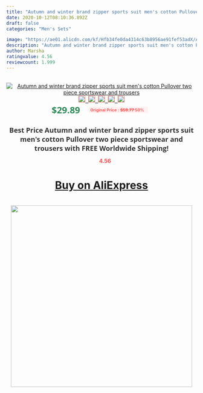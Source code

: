 ```yaml
---
title: "Autumn and winter brand zipper sports suit men's cotton Pullover two piece sportswear and trousers"
date: 2020-10-12T08:10:36.892Z
draft: false
categories: "Men's Sets"

image: "https://ae01.alicdn.com/kf/Hfb34fe0da4314c63b8956ae91fef53adX/Autumn-and-winter-brand-zipper-sports-suit-men-s-cotton-Pullover-two-piece-sportswear-and-trousers.jpg"
description: "Autumn and winter brand zipper sports suit men's cotton Pullover two piece sportswear and trousers"
author: Marsha
ratingvalue: 4.56
reviewcount: 1.999
---
```

<br>
<div style="text-align: center;">
<a href="https://s.click.aliexpress.com/e/_9zguJT" target="_blank" rel="nofollow noopener noreferrer"><img alt="Autumn and winter brand zipper sports suit men's cotton Pullover two piece sportswear and trousers" class="magnifier-image" src="https://ae01.alicdn.com/kf/Hfb34fe0da4314c63b8956ae91fef53adX/Autumn-and-winter-brand-zipper-sports-suit-men-s-cotton-Pullover-two-piece-sportswear-and-trousers.jpg_640x640.jpg">
<br>
<img style="border:1px solid salmon" src="https://ae01.alicdn.com/kf/Hfb34fe0da4314c63b8956ae91fef53adX/Autumn-and-winter-brand-zipper-sports-suit-men-s-cotton-Pullover-two-piece-sportswear-and-trousers.jpg_120x120.jpg">&nbsp;&nbsp;<img style="border:1px solid salmon" src="https://ae01.alicdn.com/kf/H50c9c20cf1114f78b7d88b8079cdefdd2/Autumn-and-winter-brand-zipper-sports-suit-men-s-cotton-Pullover-two-piece-sportswear-and-trousers.jpg_120x120.jpg">&nbsp;&nbsp;<img style="border:1px solid salmon" src="https://ae01.alicdn.com/kf/Hc91c752aad344518b7b67a7e77995d1bq/Autumn-and-winter-brand-zipper-sports-suit-men-s-cotton-Pullover-two-piece-sportswear-and-trousers.jpg_120x120.jpg">&nbsp;&nbsp;<img style="border:1px solid salmon" src="https://ae01.alicdn.com/kf/H755d8b948b68444f813b57d0b82699e2n/Autumn-and-winter-brand-zipper-sports-suit-men-s-cotton-Pullover-two-piece-sportswear-and-trousers.jpg_120x120.jpg">&nbsp;&nbsp;<img style="border:1px solid salmon" src="https://ae01.alicdn.com/kf/Heb15cc67e7d64abab8a1bde640e914a04/Autumn-and-winter-brand-zipper-sports-suit-men-s-cotton-Pullover-two-piece-sportswear-and-trousers.jpg_120x120.jpg"></a></div><br0>
<div style="text-align: center;"><span style="background-color: white; border: 0px; box-sizing: border-box; color: seagreen; display: inline-block; font-family: &quot;open sans&quot; , &quot;arial&quot; , &quot;helvetica&quot; , sans-serif , &quot;heiti&quot;; font-size: 24px; font-stretch: inherit; font-weight: 700; line-height: inherit; margin: 0px 10px 0px 0px; padding: 0px; vertical-align: middle;">$29.89 </span>
<span style="background: rgb(255 , 241 , 241); border-radius: 3px; border: 0px; box-sizing: border-box; color: #ff4747; display: inline-block; font-family: inherit; font-size: 12px; font-stretch: inherit; font-style: inherit; font-variant: inherit; font-weight: 600; line-height: inherit; margin: 0px; padding: 2px 5px; transform: scale(0.9); vertical-align: middle;">Original Price : <b style="text-decoration: line-through;">$59.77 </b> 50%&nbsp;&nbsp;</span></div>
<h1 style="color: #333333; display: inline-block; font-family: &quot;open sans&quot; , &quot;arial&quot; , &quot;helvetica&quot; , sans-serif , &quot;heiti&quot;; font-size: 18px; font-stretch: inherit; font-weight: 700; text-align: center;">Best Price Autumn and winter brand zipper sports suit men's cotton Pullover two piece sportswear and trousers with FREE Worldwide Shipping!</h1>
<div style="color: #ff4747; text-align: center;">
<img src="https://4.bp.blogspot.com/-M0ZcTcb-5uY/XleCXlxnR4I/AAAAAAAAAEc/OrjgMkXV1oMQFaCRZj5HQwOCBcu3w1FegCPcBGAYYCw/s1600/star.png" style="height: 15px;">&nbsp;<b>4.56</b></div>
<div class="button_cont" align="center"><a class="buynow_a" href="https://s.click.aliexpress.com/e/_9zguJT" target="_blank" rel="nofollow noopener noreferrer"><H1>Buy on AliExpress</H1></a></div><br>
<div class="separator" style="clear: both; text-align: center;">
<img src="https://lh3.googleusercontent.com/-pTy5HemUv9M/XlePHvY0dAI/AAAAAAAAAE4/0nX5iRUoIWY8eMW9Dpxeirr157OZliDIgCLcBGAsYHQ/s1600/badge.gif" width="480">
</div>

